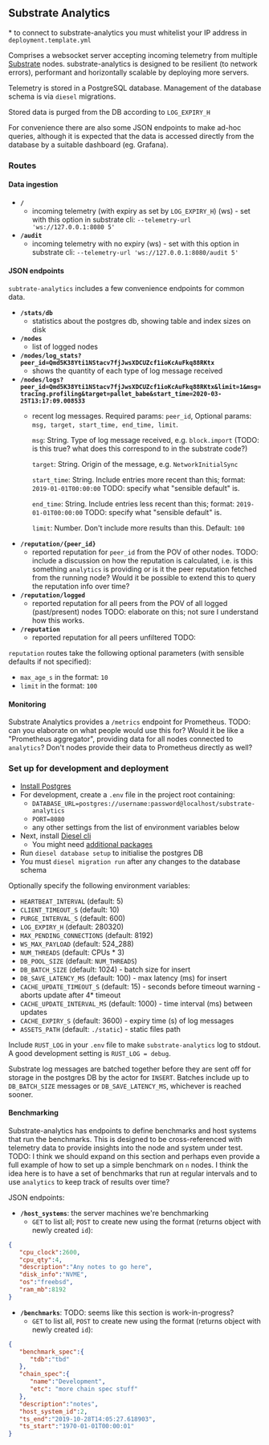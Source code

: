 ## Substrate Analytics

\* to connect to substrate-analytics you must whitelist your IP address in `deployment.template.yml`

Comprises a websocket server accepting incoming telemetry from multiple
[Substrate](https://github.com/paritytech/substrate) nodes. substrate-analytics is designed to be resilient (to network errors),
performant and horizontally scalable by deploying more servers.

Telemetry is stored in a PostgreSQL database. Management of the database schema is via `diesel` migrations.

Stored data is purged from the DB according to `LOG_EXPIRY_H`

For convenience there are also some JSON endpoints to make ad-hoc queries, although it is expected that
the data is accessed directly from the database by a suitable dashboard (eg. Grafana).

### Routes

#### Data ingestion

- **`/`**
  - incoming telemetry (with expiry as set by `LOG_EXPIRY_H`) (ws) - set with this option in substrate cli: `--telemetry-url 'ws://127.0.0.1:8080 5'`
- **`/audit`**
  - incoming telemetry with no expiry (ws) - set with this option in substrate cli: `--telemetry-url 'ws://127.0.0.1:8080/audit 5'`

#### JSON endpoints
`subtrate-analytics` includes a few convenience endpoints for common data.
- **`/stats/db`**
  - statistics about the postgres db, showing table and index sizes on disk
- **`/nodes`**
  - list of logged nodes
- **`/nodes/log_stats?peer_id=Qmd5K38Yti1NStacv7fjJwsXDCUZcf1ioKcAuFkq88RKtx`**
  - shows the quantity of each type of log message received
- **`/nodes/logs?peer_id=Qmd5K38Yti1NStacv7fjJwsXDCUZcf1ioKcAuFkq88RKtx&limit=1&msg=tracing.profiling&target=pallet_babe&start_time=2020-03-25T13:17:09.008533`**
  - recent log messages. Required params: `peer_id`, Optional params: `msg, target, start_time, end_time, limit`.

    `msg`: String. Type of log message received, e.g. `block.import` (TODO: is this true? what does this correspond to in the substrate code?)

    `target`: String. Origin of the message, e.g. `NetworkInitialSync`

    `start_time`: String. Include entries more recent than this; format: `2019-01-01T00:00:00` TODO: specify what "sensible default" is.

    `end_time`: String. Include entries less recent than this; format: `2019-01-01T00:00:00` TODO: specify what "sensible default" is.

    `limit`: Number. Don't include more results than this. Default: `100`
- **`/reputation/{peer_id}`**
  - reported reputation for `peer_id` from the POV of other nodes. TODO: include a discussion on how the reputation is calculated, i.e. is this something `analytics` is providing or is it the peer reputation fetched from the running node? Would it be possible to extend this to query the reputation info over time?
- **`/reputation/logged`**
  - reported reputation for all peers from the POV of all logged (past/present) nodes TODO: elaborate on this; not sure I understand how this works.
- **`/reputation`**
  - reported reputation for all peers unfiltered TODO:


`reputation` routes take the following optional parameters (with sensible defaults if not specified):
- `max_age_s` in the format: `10`
- `limit` in the format: `100`

#### Monitoring

Substrate Analytics provides a `/metrics` endpoint for Prometheus.
TODO: can you elaborate on what people would use this for? Would it be like a "Prometheus aggregator", providing data for all nodes connected to `analytics`? Don't nodes provide their data to Prometheus directly as well?

### Set up for development and deployment
- [Install Postgres](https://www.postgresql.org/docs/current/tutorial-install.html)
- For development, create a `.env` file in the project root containing:
    - `DATABASE_URL=postgres://username:password@localhost/substrate-analytics`
    - `PORT=8080`
    - any other settings from the list of environment variables below
- Next, install [Diesel cli](https://github.com/diesel-rs/diesel/tree/master/diesel_cli)
  - You might need [additional packages](https://github.com/diesel-rs/diesel/blob/master/guide_drafts/backend_installation.md)
- Run `diesel database setup` to initialise the postgres DB
- You must `diesel migration run` after any changes to the database schema

Optionally specify the following environment variables:

- `HEARTBEAT_INTERVAL` (default: 5)
- `CLIENT_TIMEOUT_S` (default: 10)
- `PURGE_INTERVAL_S` (default: 600)
- `LOG_EXPIRY_H`  (default: 280320)
- `MAX_PENDING_CONNECTIONS` (default: 8192)
- `WS_MAX_PAYLOAD` (default: 524_288)
- `NUM_THREADS` (default: CPUs * 3)
- `DB_POOL_SIZE` (default: `NUM_THREADS`)
- `DB_BATCH_SIZE` (default: 1024) - batch size for insert
- `DB_SAVE_LATENCY_MS` (default: 100) - max latency (ms) for insert
- `CACHE_UPDATE_TIMEOUT_S` (default: 15) - seconds before timeout warning - aborts update after 4* timeout
- `CACHE_UPDATE_INTERVAL_MS` (default: 1000) - time interval (ms) between updates
- `CACHE_EXPIRY_S` (default: 3600) - expiry time (s) of log messages
- `ASSETS_PATH` (default: `./static`) - static files path

Include `RUST_LOG` in your `.env` file to make `substrate-analytics` log to stdout. A good development setting is `RUST_LOG = debug`.

Substrate log messages are batched together before they are sent off for storage in the postgres DB by the actor for `INSERT`. Batches include up to `DB_BATCH_SIZE` messages or `DB_SAVE_LATENCY_MS`, whichever is reached sooner.

#### Benchmarking

Substrate-analytics has endpoints to define benchmarks and host systems that run the benchmarks. This is
designed to be cross-referenced with telemetry data to provide insights into the node and system under test.
TODO: I think we should expand on this section and perhaps even provide a full example of how to set up a simple benchmark on `n` nodes. I think the idea here is to have a set of benchmarks that run at regular intervals and to use `analytics` to keep track of results over time?

JSON endpoints:

- **`/host_systems`**: the server machines we're benchmarking
  - `GET` to list all; `POST` to create new using the format (returns object with newly created `id`):
```json
{
   "cpu_clock":2600,
   "cpu_qty":4,
   "description":"Any notes to go here",
   "disk_info":"NVME",
   "os":"freebsd",
   "ram_mb":8192
}
```
- **`/benchmarks`**: TODO: seems like this section is work-in-progress?
  - `GET` to list all, `POST` to create new using the format (returns object with newly created `id`):
```json
{
   "benchmark_spec":{
      "tdb":"tbd"
   },
   "chain_spec":{
      "name":"Development",
      "etc": "more chain spec stuff"
   },
   "description":"notes",
   "host_system_id":2,
   "ts_end":"2019-10-28T14:05:27.618903",
   "ts_start":"1970-01-01T00:00:01"
}
```
